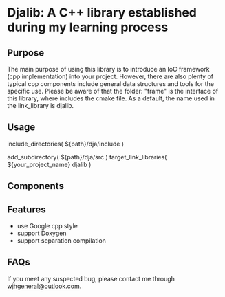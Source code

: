 # Djalib: A C++ library established during my learning process

## Purpose
The main purpose of using this library is to introduce an IoC framework (cpp implementation) into your project.
However, there are also plenty of typical cpp components include general data structures and tools for the specific use.
Please be aware of that the folder: "frame" is the interface of this library, where includes the cmake file.
As a default, the name used in the link_library is djalib.

## Usage
include_directories( ${path}/dja/include )

add_subdirectory( ${path}/dja/src )
target_link_libraries( ${your_project_name} djalib )

## Components

## Features
- use Google cpp style
- support Doxygen
- support separation compilation

## FAQs
If you meet any suspected bug, please contact me through <wjhgeneral@outlook.com>.